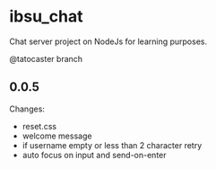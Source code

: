 # ibsu_chat
Chat server project on NodeJs for learning purposes.

@tatocaster branch

## 0.0.5

Changes:

  - reset.css
  - welcome message
  - if username empty or less than 2 character retry
  - auto focus on input and send-on-enter
